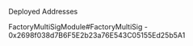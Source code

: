 
Deployed Addresses

FactoryMultiSigModule#FactoryMultiSig - 0x2698f038d7B6F5E2b23a76E543C05155Ed25b5A1